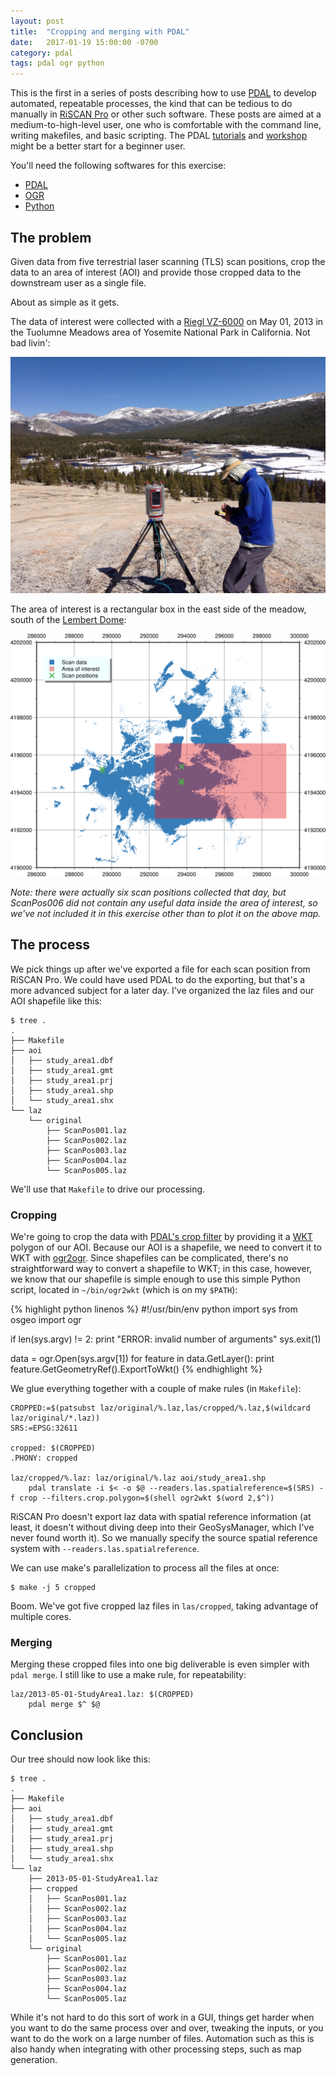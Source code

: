 ```yaml
---
layout: post
title:  "Cropping and merging with PDAL"
date:   2017-01-19 15:00:00 -0700
category: pdal
tags: pdal ogr python
---
```


This is the first in a series of posts describing how to use [PDAL](http://www.pdal.io/) to develop automated, repeatable processes, the kind that can be tedious to do manually in [RiSCAN Pro](http://www.riegl.com/products/software-packages/riscan-pro/) or other such software.
These posts are aimed at a medium-to-high-level user, one who is comfortable with the command line, writing makefiles, and basic scripting.
The PDAL [tutorials](http://www.pdal.io/tutorial/index.html) and [workshop](http://www.pdal.io/workshop/index.html) might be a better start for a beginner user.

You'll need the following softwares for this exercise:

- [PDAL](http://www.pdal.io/)
- [OGR](http://gdal.org/1.11/ogr/)
- [Python](https://www.python.org/)

## The problem

Given data from five terrestrial laser scanning (TLS) scan positions, crop the data to an area of interest (AOI) and provide those cropped data to the downstream user as a single file.

About as simple as it gets.

The data of interest were collected with a [Riegl VZ-6000](http://www.riegl.com/nc/products/terrestrial-scanning/produktdetail/product/scanner/33/) on May 01, 2013 in the Tuolumne Meadows area of Yosemite National Park in California.
Not bad livin':

![Tuolumne Meadows](/img/2013-05-01-tuolumne.jpg)

The area of interest is a rectangular box in the east side of the meadow, south of the [Lembert Dome](https://en.wikipedia.org/wiki/Lembert_Dome):

![Area of interest](/img/2013-05-01-tuolumne-aoi.png)

*Note: there were actually six scan positions collected that day, but ScanPos006 did not contain any useful data inside the area of interest, so we've not included it in this exercise other than to plot it on the above map.*

## The process

We pick things up after we've exported a file for each scan position from RiSCAN Pro.
We could have used PDAL to do the exporting, but that's a more advanced subject for a later day.
I've organized the laz files and our AOI shapefile like this:

```
$ tree .
.
├── Makefile
├── aoi
│   ├── study_area1.dbf
│   ├── study_area1.gmt
│   ├── study_area1.prj
│   ├── study_area1.shp
│   └── study_area1.shx
└── laz
    └── original
        ├── ScanPos001.laz
        ├── ScanPos002.laz
        ├── ScanPos003.laz
        ├── ScanPos004.laz
        └── ScanPos005.laz
```

We'll use that `Makefile` to drive our processing.

### Cropping

We're going to crop the data with [PDAL's crop filter](http://www.pdal.io/stages/filters.crop.html) by providing it a [WKT](https://en.wikipedia.org/wiki/Well-known_text) polygon of our AOI.
Because our AOI is a shapefile, we need to convert it to WKT with [ogr2ogr](http://www.gdal.org/ogr2ogr.html).
Since shapefiles can be complicated, there's no straightforward way to convert a shapefile to WKT; in this case, however, we know that our shapefile is simple enough to use this simple Python script, located in `~/bin/ogr2wkt` (which is on my `$PATH`):

{% highlight python linenos %}
#!/usr/bin/env python
import sys
from osgeo import ogr

if len(sys.argv) != 2:
    print "ERROR: invalid number of arguments"
    sys.exit(1)

data = ogr.Open(sys.argv[1])
for feature in data.GetLayer():
    print feature.GetGeometryRef().ExportToWkt()
{% endhighlight %}

We glue everything together with a couple of make rules (in `Makefile`):

```
CROPPED:=$(patsubst laz/original/%.laz,las/cropped/%.laz,$(wildcard laz/original/*.laz))
SRS:=EPSG:32611

cropped: $(CROPPED)
.PHONY: cropped

laz/cropped/%.laz: laz/original/%.laz aoi/study_area1.shp
    pdal translate -i $< -o $@ --readers.las.spatialreference=$(SRS) -f crop --filters.crop.polygon=$(shell ogr2wkt $(word 2,$^))
```

RiSCAN Pro doesn't export laz data with spatial reference information (at least, it doesn't without diving deep into their GeoSysManager, which I've never found worth it).
So we manually specify the source spatial reference system with `--readers.las.spatialreference`.

We can use make's parallelization to process all the files at once:

```
$ make -j 5 cropped
```

Boom.
We've got five cropped laz files in `las/cropped`, taking advantage of multiple cores.

### Merging

Merging these cropped files into one big deliverable is even simpler with `pdal merge`.
I still like to use a make rule, for repeatability:

```
laz/2013-05-01-StudyArea1.laz: $(CROPPED)
    pdal merge $^ $@
```

## Conclusion

Our tree should now look like this:

```
$ tree .
.
├── Makefile
├── aoi
│   ├── study_area1.dbf
│   ├── study_area1.gmt
│   ├── study_area1.prj
│   ├── study_area1.shp
│   └── study_area1.shx
└── laz
    ├── 2013-05-01-StudyArea1.laz
    ├── cropped
    │   ├── ScanPos001.laz
    │   ├── ScanPos002.laz
    │   ├── ScanPos003.laz
    │   ├── ScanPos004.laz
    │   └── ScanPos005.laz
    └── original
        ├── ScanPos001.laz
        ├── ScanPos002.laz
        ├── ScanPos003.laz
        ├── ScanPos004.laz
        └── ScanPos005.laz
```

While it's not hard to do this sort of work in a GUI, things get harder when you want to do the same process over and over, tweaking the inputs, or you want to do the work on a large number of files.
Automation such as this is also handy when integrating with other processing steps, such as map generation.

